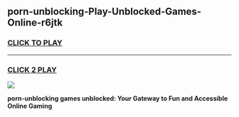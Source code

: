 
## porn-unblocking-Play-Unblocked-Games-Online-r6jtk
<h3>
<a href="https://premium76.site?title=porn-unblocking&ref=25A">CLICK TO PLAY</a></h3>
<hr>

<h3>
<a href="https://premium76.site?title=porn-unblocking&ref=25A">CLICK 2 PLAY</a>
  
</h3>

<a href="https://premium76.site?title=porn-unblocking&ref=25A"><img src="https://clearcache.store/games.png"></a>


**porn-unblocking games unblocked: Your Gateway to Fun and Accessible Online Gaming**
